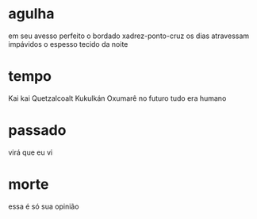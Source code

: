 # agulha

em seu avesso perfeito
o bordado
xadrez-ponto-cruz
os dias atravessam
impávidos
o espesso tecido da noite

# tempo

Kai kai
Quetzalcoalt
Kukulkán
Oxumarê
no futuro tudo era humano

# passado

virá que eu vi

# morte

essa é só sua opinião

